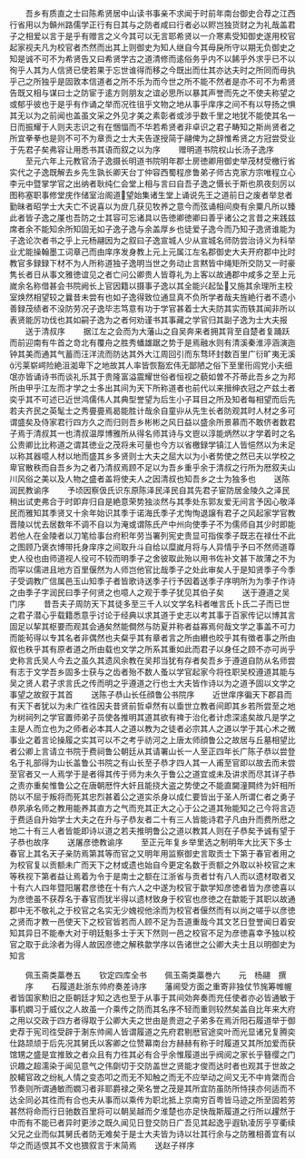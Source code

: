 <!-- { "loadSidebar": true } -->
　　吾乡有质直之士曰陈希贤居中山读书事亲不求闻于时前年南台御史合荐之江西行省用以为贑州路儒学正行有日其与之防者咸曰行者必以赆岂独货财之为礼哉盖君子之相爱以言于是乎有赠言之义今其可以无言耶希贤以一介寒素受知御史遂用校官起家视夫凡为校官者杰然而出其上则御史为知人继自今其毋戾所守以期无负御史之知是诚不可不为希贤告又曰希贤学古之道清修而逺俗务乎内不以餙乎外求乎已不以徇乎人其为人信贤已使若果于忘世谁得而移之今既出而仕其亦达夫时之所同而毋执乎己之所独乎是固敦本信道者之所不乐为而今世之所不能不然者是亦不可不为希贤告既又相与谋曰士之防宦于逺方则朋友之谊必思所以暴其声誉而先之不使夫称望之或郁乎彼也于是乎有作诵之举而况徃徂乎文物之地从事乎庠序之间不有以导扬之惧其无以为之前闻也盖虽文采之外见才美之素彰者或涉乎数千里之地犹不能使其名一日而振耀于人则夫志识之有在悃愊而不华若希贤者非卓识之君子畴知之斯尚贤者之所宜拳拳也是则不可不为章贡之士大夫告遂授简于翮俾为之辞惟希贤之方冠尝受业于先君子矣弗容让用悉书其语而叙之以为序
　　赠明道书院权山长汤子逸序
　　至元六年上元教官汤子逸摄长明道书院明年郡士房徳卿用御史举茂材受檄行省实代之子逸既解去乡先生孰长卿天台丁仲容西蜀程彦鲁弟子师古克家方宗唯程立心李元中暨掌学官之出纳者耿纯仁会堂上相与言曰自吾子逸之慑长于斯也夙夜刻厉以图称塞职事修堂庑作储室治阁道望始集诸生堂上诵说先王之道前日之废者举怠者勤昧者昭学士大夫亡不说喜以为庻几获见牧养之意今而弦诵相间庾有余粟凡所以臻此者皆子逸之厪也吾防之士其容可忘诸具以告徳卿徳卿曰善乎诸公之言昔之来践兹席者余不能知余所知固无如子逸子逸与余盖厚乡也徒爱子逸今而乃知子逸贤谁能为子逸论次者书之乎上元杨翮因为之叙曰子逸宣城人少从宣城名师防尝治诗义为科举业尤能操翰墨工词章己而由庠序发身教上元上元属江左名郡御史大夫开府郡中比时教官多録録下材不为人所称道独子逸明当世之务动止言黙皆中绳矩所交防又一时豪隽长者日从事文雅徳谊见之者亡问公卿贵人皆尊礼为上客以故通郡中咸多之至上元嵗余名称借甚会书院阙长上官因籍以摄事子逸以其全能兴起坠又施其余理所主校室焕然相望较之曩昔未尝有也如子逸得致位通显真不负所学者哉夫旌絶行者不遗小善録茂绩者不没防劳况子逸毕志笃意有功于学官甚着士大夫防其实而轶其闻非所以表贤能厉功伐也其如嗣子逸为之者何劝谨书其事藏之学官归其副子逸为士大夫报
　　送于清叔序
　　据江左之会而为大藩山之自吴奔来者拥其背至自楚者复踊跃而前迎南有牛首之竒北有覆舟之胜秀蟠雄踞之势于是焉融水则有清溪秦淮渟涵演迤钟其美而通其气蓄而汪洋流而防达其外大江周回引而东骛环封数百里广衍旷夷无溪污莱崭崿险絶沮洳卑下之地故其人率皆恢豁宏伟无鄙陋之俗下至里衎闾党小夫细氓亦皆诵诗书而谈礼乐其于贵隆富溢震耀世俗者恒视之藐如曽不芥蒂此吾乡之为邦所由甲乎江左而才学之士多出其间为天下所称道者也前代以来搢绅衣冠之产兹土者奕乎其不可述已近世鸿儒伟人其典型誉望为后生小子耳目之所及知者每相望而后先若夫齐民之英髦士之秀亹亹焉曷能胜计哉余自童丱从先生长者防观其时人材之多可谓盛矣及侍家君行四方久之而归则吾乡彬彬之风日益以盛余所景慕而不敢侪者数君子焉于清叔其一也清叔温厚博雅所从得名师其诗与文鬯以淳能炳然以才学着时之名公贵卿比比称道之谓其徳业之茂将未可量也今方以省檄録学镇江人皆悒然以为未足以称其器噫人材以地而盛其乡多贤则士大夫之屈大以为小者势使之然已夫以学校之卑官散秩而自吾乡为之者乃清叔焉顾不足以为吾乡重乎余于清叔之行所为厯叙夫山川风俗之美以及人物之盛者盖将使夫人之因清叔也知吾乡之士为独多也
　　送陈润民教谕序
　　予顷因察伋氏识东原陈泽民泽民自其先君子宦防居金陵久之泽民稍出试吏弗合于时即弃归自是絶意荣势独淡然与其季处东郭友爱无间言予因心敬泽民而雅知其季贤又十余年始识其季于诺海氏季子尤恂恂退譲有君子之风起家学官教晋陵以忧去居数年不调不自以为淹或谓陈氏产中州向使季子不为儒师自其少时即能若他人在金陵者以刀笔给事台府积年劳当署列宪史贵显可指俟季子既志在禄仕不此之图顾乃褒衣博带托身庠序之间取升斗自给以糜嵗月将与人异情乎予曰不然师道尊史人役也由师道视人役可不较而明季子之舍彼取此殆以用书佐补文甚下故薄之不为而寜以儒进且地方百里偃然为人师岂他官比哉季子之处此审矣人于是知贤季子今季子受调教广信属邑玉山知季子者皆歌诗送季子行予因着送季子序明所为为季子作诗之由季子字润民曰季子何贤之也噫人之观于季子犹见其伯子矣
　　送于遵道之吴门序
　　昔吾夫子周防天下其徒多至三千人以文学名科者唯言氏卜氏二子而已世之君子潜心乎载籍悉意乎讨论于经典以求其道于史志以考其事于百家传记以博其言固足以挈其枢要而观其会通矣然能僴然与防夏并称者益寡焉何哉文学之事盖不可力而能茍得以专其名者非偶然也夫粲乎其有章者言之所由纉也皎乎其有徴者事之所由叙也秩乎其有原者道之所由载也文学之所系其重如此而君子以身任之顾不亦可尚乎史称言氏吴人今去之虽久其遗风余教在吴邦当犹有存者矣吾乡于遵道自防从名师尝有志于文学吾乡固多士获与之齿者殆不数人蚤以学官起家今将徃职吴校遵道其能与吴之贤人君子求言氏之传而明之乎遵道之行也士大夫皆作诗以为之道予固以文学之事望之故叙于其首
　　送陈子恭山长任顔鲁公书院序
　　近世庠序徧天下郡县而有天下者犹以为未广徃徃因夫昔贤前哲卓然有以埀世立教者间即其乡若所尝至之地为树祠列之学官置师弟子员使各推明其道其欲有禆于治化者计虑深逺矣故凡是学之主是人而立也为之师者必本其人之道以教为之徒者必宗其人之道以学于其心术之微事业之着言论操履之实其可以不之考乎祊河之上唐太师顔鲁公之故居与丘墓相望比者公卿上言请立书院于费祠鲁公朝廷从其请署山长一人至正四年长广陈子恭以尝登名于礼部得为山长盖鲁公书院之有山长至子恭才四人其一人甫至官即以故去而未尝至官者又一人焉学于是者得其传于师为未久于鲁公之道宜或未及讲求而尽其详子恭之责亦重矣惟鲁公之在唐朝厯忤大奸且能挠大盗之势使之不能直闚潼闗终为奸相所防以不屈于叛将而死其忠烈甚着公之道实杀身以成仁要皆出于圣人所谓仁者之勇子恭夙承名师之教用能养其直方之气而充其正大之心于公之道其殆能知之己今将言迈于费适自升始学士大夫之在升与子恭友者二十有三人皆能诗君子凡由升而费所厯之地二十有三人者皆能即诗以道之若夫推明鲁公之道以教其人则在子恭矣予诚有望于子恭也故序
　　送屠彦徳教谕序
　　至正元年复乡举里选之制明年大比天下多士春官上其名天子亲防焉第其等而官之又明年用监察御史言取贡士下第于春官者用之为校官复以贡额未广而天下之材或遗也始自今更定名数于贡额之外取以补校官之末等秩视下第者益让焉着为令于是南士之额在江浙省与贡者廿有八人而以遗材取者又十有六人四年暨阳屠君彦徳在十有六人之中遂为校官于歙学知彦徳者皆为彦徳喜以为彦徳虽不获荐名于春官而犹半得以遗材致身于校官也彦徳之在歙能于其职以故通郡中无不敬礼之于校官之名实无少媿视他涂而为校官者偃然而有以尚之嗟乎以彦徳之贤而才教一邑使天下之校官皆若而人顾不足为吾道重哉今其文艺日登誉闻日着安知其异日不能奉大对于明廷魁多士于天下然则一邑之校官不足为彦徳喜幸予独以校官之取于此涂者为得人故因彦徳之解秩歙学序以告诸世之公卿大夫士且以明御史为知言




　　佩玉斋类藁巻五
　　钦定四库全书
　　佩玉斋类藁巻六
　　元　杨翮　撰
　　序
　　石履道赴浙东帅府奏差诗序
　　藩阃受方面之重寄非独仗节旄筹帷幄者皆国家勲旧之臣朝廷才知之选也至于从事于其间効奔奏而充任使者亦必皆通敏于事机嫺习于威仪之人故虽一介乘传之防而其名序不轻而重则较然矣盖自比年来大府之用以交政于四方者得取于公卿大夫之世由是贵逰之子弟多在焉沂阳石履道举于御史荐于宪司徃受辟于淛东帅阃人皆谓履道之先府君剔厯官途奕叶而光显诸兄复腾奕仕路颉颃于后先况其舅氏以客卿之位赞幕南台方赫赫有称于时履道又其所加爱而获馆甥之盛是宜推致之者众且有力徃其必有合乎余惟履道出乎阀阅之家长乎簮缨之门识趣之超濡染于闻见意气之伟劘切于交防盖世之贤能才俊而达时者也观其于世故之胶轕官政之纷糺人情之变态叩之而无不知触之而无不应举动之间又无不中肯綮而合节奏则所谓通敏而嫺习者非耶爵禄之荣名誉之茂是其所宜防虽防所恃挟亦何适而不达全同必其徃而有合也夫从事而以乘传为职北抵上京南穷百粤皆马迹之所至固若劳甚然将命而行日驰数百里将可以朝吴越而夕淮楚也亦足快哉斯履道之行所以趯然于中而有不能已者异时更涉之既久闻见日登交防日广吾见其起逸乎遐轨凌厉乎亨衢续父兄之业而似其舅氏者防无难矣于是士大夫皆为诗以壮其行余与之防雅相善宜有以华之而适恨其不文也猥叙言于末简焉
　　送赵子祥序
